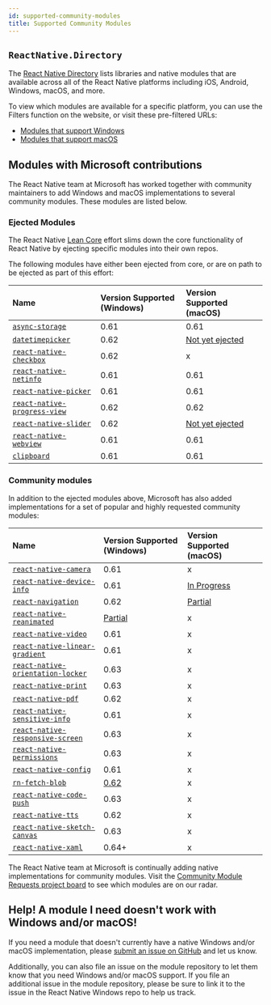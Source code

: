 ```yaml
---
id: supported-community-modules
title: Supported Community Modules
---
```


## `ReactNative.Directory`

The [React Native Directory](https://reactnative.directory/) lists libraries and native modules that are available across all of the React Native platforms including iOS, Android, Windows, macOS, and more.

To view which modules are available for a specific platform, you can use the Filters function on the website, or visit these pre-filtered URLs:

- [Modules that support Windows](https://reactnative.directory/?windows=true)
- [Modules that support macOS](https://reactnative.directory/?macos=true)

## Modules with Microsoft contributions

The React Native team at Microsoft has worked together with community maintainers to add Windows and macOS implementations to several community modules. These modules are listed below.

### Ejected Modules

The React Native [Lean Core](https://github.com/facebook/react-native/issues/23313) effort slims down the core functionality of React Native by ejecting specific modules into their own repos.

The following modules have either been ejected from core, or are on path to be ejected as part of this effort:

| Name | Version Supported (Windows) | Version Supported (macOS) |
|:-|:-|:-|
| <ins>[`async-storage`](https://github.com/react-native-community/async-storage)</ins> | 0.61 | 0.61 |
| <ins>[`datetimepicker`](https://github.com/react-native-community/datetimepicker)</ins> | 0.62 | [Not yet ejected](https://github.com/microsoft/react-native-macos/issues/389) |
| <ins>[`react-native-checkbox`](https://github.com/react-native-community/react-native-checkbox)</ins> | 0.62 | x |
| <ins>[`react-native-netinfo`](https://www.github.com/react-native-community/react-native-netinfo)</ins> | 0.61 | 0.61 |
| <ins>[`react-native-picker`](https://github.com/react-native-community/react-native-picker)</ins> | 0.61 | 0.61 |
| <ins>[`react-native-progress-view`](https://github.com/react-native-community/progress-view)</ins> | 0.62 | 0.62 |
| <ins>[`react-native-slider`](https://github.com/react-native-community/react-native-slider)</ins> | 0.62 | [Not yet ejected](https://github.com/microsoft/react-native-macos/issues/394) |
| <ins>[`react-native-webview`](https://www.github.com/react-native-community/react-native-webview)</ins> | 0.61 | 0.61 |
| <ins>[`clipboard`](https://www.github.com/react-native-community/clipboard)</ins> | 0.61 | 0.61 |

### Community modules

In addition to the ejected modules above, Microsoft has also added implementations for a set of popular and highly requested community modules:

| Name | Version Supported (Windows) | Version Supported (macOS) |
|:-|:-|:-|
| <ins>[`react-native-camera`](https://www.github.com/react-native-community/react-native-camera)</ins> | 0.61 | x |
| <ins>[`react-native-device-info`](https://www.github.com/react-native-community/react-native-device-info)</ins> | 0.61 | [In Progress](https://github.com/react-native-community/react-native-device-info/pull/1057) |
| <ins>[`react-navigation`](https://github.com/react-navigation/react-navigation)</ins> | 0.62 | [Partial](https://github.com/react-navigation/react-navigation/pull/8570) |
| <ins>[`react-native-reanimated`](https://github.com/software-mansion/react-native-reanimated)</ins> | [Partial](https://github.com/microsoft/react-native-windows/issues/4151) | x |
| <ins>[`react-native-video`](https://www.github.com/react-native-community/react-native-video)</ins> | 0.61 | x |
| <ins>[`react-native-linear-gradient`](https://www.github.com/react-native-community/react-native-linear-gradient)</ins> | 0.61 | x |
| <ins>[`react-native-orientation-locker`](https://github.com/wonday/react-native-orientation-locker)</ins> | 0.63 | x |
| <ins>[`react-native-print`](https://github.com/christopherdro/react-native-print)</ins> | 0.63 | x |
| <ins>[`react-native-pdf`](https://github.com/wonday/react-native-pdf)</ins> | 0.62 | x |
| <ins>[`react-native-sensitive-info`](https://github.com/mCodex/react-native-sensitive-info)</ins> | 0.61 | x |
| <ins>[`react-native-responsive-screen`](https://github.com/marudy/react-native-responsive-screen)</ins> | 0.63 | x |
| <ins>[`react-native-permissions`](https://github.com/react-native-community/react-native-permissions)</ins> | 0.63 | x |
| <ins>[`react-native-config`](https://github.com/luggit/react-native-config)</ins> | 0.61 | x |
| <ins>[`rn-fetch-blob`](https://github.com/joltup/rn-fetch-blob)</ins> | [0.62](https://github.com/joltup/rn-fetch-blob/pull/701) | x |
| <ins>[`react-native-code-push`](https://github.com/Microsoft/react-native-code-push)</ins> | 0.63 | x |
| <ins>[`react-native-tts`](https://github.com/ak1394/react-native-tts)</ins> | 0.62 | x |
| <ins>[`react-native-sketch-canvas`](https://github.com/wwimmo/react-native-sketch-canvas)</ins> | 0.63 | x |
| <ins>[`react-native-xaml`](https://github.com/microsoft/react-native-xaml)</ins> | 0.64+ | x |


The React Native team at Microsoft is continually adding native implementations for community modules. Visit the [Community Module Requests project board](https://github.com/microsoft/react-native-windows/projects/23) to see which modules are on our radar.

## Help! A module I need doesn't work with Windows and/or macOS!

If you need a module that doesn't currently have a native Windows and/or macOS implementation, please [submit an issue on GitHub](https://github.com/microsoft/react-native-windows/issues/new/choose) and let us know.

Additionally, you can also file an issue on the module repository to let them know that you need Windows and/or macOS support. If you file an additional issue in the module repository, please be sure to link it to the issue in the React Native Windows repo to help us track.
